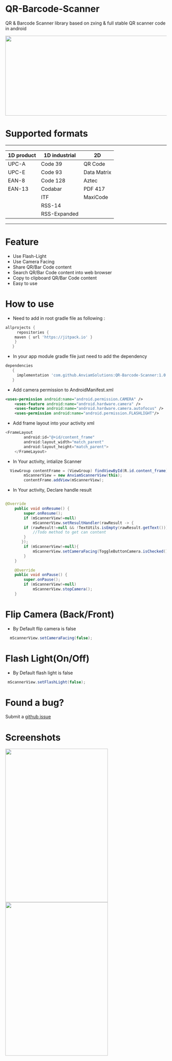 # QR-Barcode-Scanner
QR &amp; Barcode Scanner library based on zxing &amp; full stable QR scanner code in android

<img src="/screenshot/0.png" width="612px" height="250px">

# Supported formats
----------------------------------------------
| 1D product | 1D industrial | 2D            |
| ---------- | ------------- | --------------|
| UPC-A      | Code 39       | QR Code       |
| UPC-E      | Code 93       | Data Matrix   | 
| EAN-8      | Code 128      | Aztec         |
| EAN-13     | Codabar       | PDF 417       |
|            | ITF           | MaxiCode      |
|            | RSS-14        |               |
|            | RSS-Expanded  |               |
----------------------------------------------

# Feature
* Use Flash-Light
* Use Camera Facing 
* Share QR/Bar Code content
* Search QR/Bar Code content into web browser
* Copy to clipboard QR/Bar Code content
* Easy to use

# How to use
* Need to add in root gradle file as following :
```gradle 
allprojects {
     repositories {
	maven { url 'https://jitpack.io' }
	}
   }
```
* In your app module gradle file just need to add the dependency
```gradle 
dependencies 
   {
     implementation 'com.github.AnviamSolutions:QR-Barcode-Scanner:1.0.1'
   }
```
* Add camera permission to AndroidManifest.xml
```xml
<uses-permission android:name="android.permission.CAMERA" />
    <uses-feature android:name="android.hardware.camera" />
    <uses-feature android:name="android.hardware.camera.autofocus" />
    <uses-permission android:name="android.permission.FLASHLIGHT"/>
```

* Add frame layout into your activity xml
```java
<FrameLayout
        android:id="@+id/content_frame"
        android:layout_width="match_parent"
        android:layout_height="match_parent">
    </FrameLayout>
```
* In Your activity, intialize Scanner
```java
  ViewGroup contentFrame = (ViewGroup) findViewById(R.id.content_frame);
        mScannerView = new AnviamScannerView(this);
        contentFrame.addView(mScannerView);
```
* In Your activity, Declare handle result
```java

@Override
    public void onResume() {
        super.onResume();
        if (mScannerView!=null)
            mScannerView.setResultHandler(rawResult -> {
        if (rawResult!=null && !TextUtils.isEmpty(rawResult.getText())){
            //Todo method to get can content
        }        
       });
        if (mScannerView!=null){
            mScannerView.setCameraFacing(ToggleButtonCamera.isChecked());
        }
    }

    @Override
    public void onPause() {
        super.onPause();
        if (mScannerView!=null)
            mScannerView.stopCamera();
    }
 ```
# Flip Camera (Back/Front)
* By Default flip camera is false 
```java
  mScannerView.setCameraFacing(false);
 ```
# Flash Light(On/Off)
* By Default flash light is false 
```java
 mScannerView.setFlashLight(false);
 ```
# Found a bug?
Submit a [github issue](https://github.com/AnviamSolutions/QR-Barcode-Scanner/issues/new)

# Screenshots

 <p float="left">
    <img src="/screenshot/1.png" width="320px" height="480px">
    <img src="/screenshot/2.png" width="320px" height="480px">
</p>
